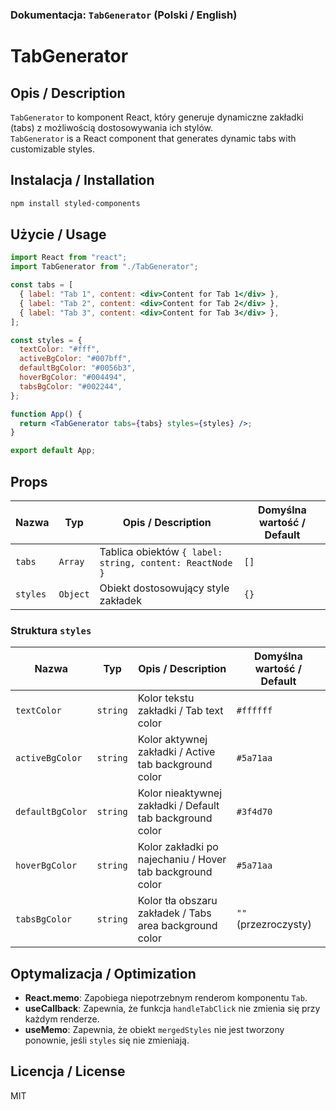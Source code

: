 ### Dokumentacja: `TabGenerator` (Polski / English)

# TabGenerator

## Opis / Description

`TabGenerator` to komponent React, który generuje dynamiczne zakładki (tabs) z możliwością dostosowywania ich stylów.  
`TabGenerator` is a React component that generates dynamic tabs with customizable styles.

## Instalacja / Installation

```sh
npm install styled-components
```

## Użycie / Usage

```jsx
import React from "react";
import TabGenerator from "./TabGenerator";

const tabs = [
  { label: "Tab 1", content: <div>Content for Tab 1</div> },
  { label: "Tab 2", content: <div>Content for Tab 2</div> },
  { label: "Tab 3", content: <div>Content for Tab 3</div> },
];

const styles = {
  textColor: "#fff",
  activeBgColor: "#007bff",
  defaultBgColor: "#0056b3",
  hoverBgColor: "#004494",
  tabsBgColor: "#002244",
};

function App() {
  return <TabGenerator tabs={tabs} styles={styles} />;
}

export default App;
```

## Props

| Nazwa    | Typ      | Opis / Description                                       | Domyślna wartość / Default |
| -------- | -------- | -------------------------------------------------------- | -------------------------- |
| `tabs`   | `Array`  | Tablica obiektów `{ label: string, content: ReactNode }` | `[]`                       |
| `styles` | `Object` | Obiekt dostosowujący style zakładek                      | `{}`                       |

### Struktura `styles`

| Nazwa            | Typ      | Opis / Description                                        | Domyślna wartość / Default |
| ---------------- | -------- | --------------------------------------------------------- | -------------------------- |
| `textColor`      | `string` | Kolor tekstu zakładki / Tab text color                    | `#ffffff`                  |
| `activeBgColor`  | `string` | Kolor aktywnej zakładki / Active tab background color     | `#5a71aa`                  |
| `defaultBgColor` | `string` | Kolor nieaktywnej zakładki / Default tab background color | `#3f4d70`                  |
| `hoverBgColor`   | `string` | Kolor zakładki po najechaniu / Hover tab background color | `#5a71aa`                  |
| `tabsBgColor`    | `string` | Kolor tła obszaru zakładek / Tabs area background color   | `""` (przezroczysty)       |

## Optymalizacja / Optimization

- **React.memo**: Zapobiega niepotrzebnym renderom komponentu `Tab`.
- **useCallback**: Zapewnia, że funkcja `handleTabClick` nie zmienia się przy każdym renderze.
- **useMemo**: Zapewnia, że obiekt `mergedStyles` nie jest tworzony ponownie, jeśli `styles` się nie zmieniają.

## Licencja / License

MIT
